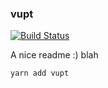 ### vupt

[![Build Status](https://travis-ci.org/thunder-js/vupt.svg?branch=master)](https://travis-ci.org/thunder-js/vupt)

A nice readme :)
blah

```
yarn add vupt
```
